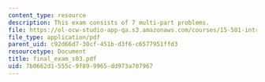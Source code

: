 ```yaml
---
content_type: resource
description: This exam consists of 7 multi-part problems.
file: https://ol-ocw-studio-app-qa.s3.amazonaws.com/courses/15-501-introduction-to-financial-and-managerial-accounting-spring-2004/7b0662d1555c9f899965dd973a707967_final_exam_s03.pdf
file_type: application/pdf
parent_uid: c92d66d7-30cf-451b-d3f6-c6577951ffd3
resourcetype: Document
title: final_exam_s03.pdf
uid: 7b0662d1-555c-9f89-9965-dd973a707967
---
```

